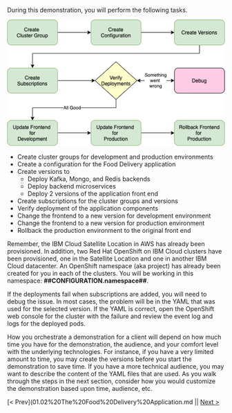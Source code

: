 During this demonstration, you will perform the following tasks.  

![](_attachments/SatelliteDemoSketch-demoflow.png)

- Create cluster groups for development and production environments
- Create a configuration for the Food Delivery application
- Create versions to
  - Deploy Kafka, Mongo, and Redis backends
  - Deploy backend microservices
  - Deploy 2 versions of the application front end
- Create subscriptions for the cluster groups and versions
- Verify deployment of the application components
- Change the frontend to a new version for development environment
- Change the frontend to a new version for production environment
- Rollback the production environment to the original front end

Remember, the IBM Cloud Satellite Location in AWS has already been provisioned. In addition, two Red Hat OpenShift on IBM Cloud clusters have been provisioned, one in the Satellite Location and one in another IBM Cloud datacenter. An OpenShift namespace (aka project) has already been created for you in each of the clusters. You will be working in this namespace: **##CONFIGURATION.namespace##**.

If the deployments fail when subscriptions are added, you will need to debug the issue. In most cases, the problem will be in the YAML that was used for the selected version. If the YAML is correct, open the OpenShift web console for the cluster with the failure and review the event log and logs for the deployed pods.

How you orchestrate a demonstration for a client will depend on how much time you have for the demonstration, the audience, and your comfort level with the underlying technologies. For instance, if you have a very limited amount to time, you may create the versions before you start the demonstration to save time. If you have a more technical audience, you may want to describe the content of the YAML files that are used. As you walk through the steps in the next section, consider how you would customize the demonstration based upon time, audience, etc.

[< Prev](01.02%20The%20Food%20Delivery%20Application.md || [Next >](01.04%20Watch%20the%20demonstration.md) 

